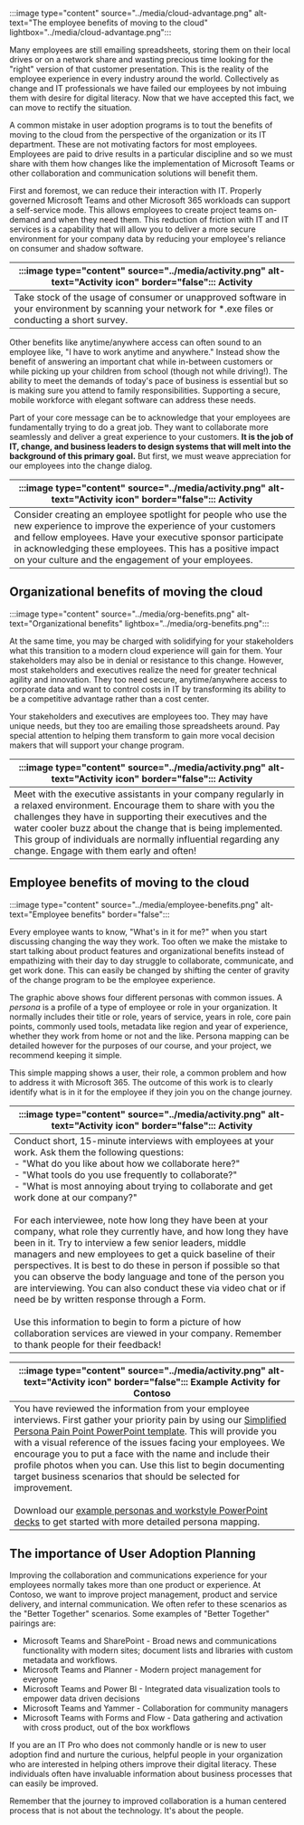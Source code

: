 :::image type="content" source="../media/cloud-advantage.png" alt-text="The employee benefits of moving to the cloud" lightbox="../media/cloud-advantage.png":::

Many employees are still emailing spreadsheets, storing them on their local drives or on a network share and wasting precious time looking for the "right" version of that customer presentation. This is the reality of the employee experience in every industry around the world. Collectively as change and IT professionals we have failed our employees by not imbuing them with desire for digital literacy. Now that we have accepted this fact, we can move to rectify the situation.

A common mistake in user adoption programs is to tout the benefits of moving to the cloud from the perspective of the organization or its IT department. These are not motivating factors for most employees. Employees are paid to drive results in a particular discipline and so we must share with them how changes like the implementation of Microsoft Teams or other collaboration and communication solutions will benefit them.

First and foremost, we can reduce their interaction with IT. Properly governed Microsoft Teams and other Microsoft 365 workloads can support a self-service mode. This allows employees to create project teams on-demand and when they need them. This reduction of friction with IT and IT services is a capability that will allow you to deliver a more secure environment for your company data by reducing your employee's reliance on consumer and shadow software.

|:::image type="content" source="../media/activity.png" alt-text="Activity icon" border="false"::: Activity|
|-|
| Take stock of the usage of consumer or unapproved software in your environment by scanning your network for *.exe files or conducting a short survey.|

Other benefits like anytime/anywhere access can often sound to an employee like, "I have to work anytime and anywhere." Instead show the benefit of answering an important chat while in-between customers or while picking up your children from school (though not while driving!). The ability to meet the demands of today's pace of business is essential but so is making sure you attend to family responsibilities. Supporting a secure, mobile workforce with elegant software can address these needs.

Part of your core message can be to acknowledge that your employees are fundamentally trying to do a great job. They want to collaborate more seamlessly and deliver a great experience to your customers. **It is the job of IT, change, and business leaders to design systems that will melt into the background of this primary goal.** But first, we must weave appreciation for our employees into the change dialog.

|:::image type="content" source="../media/activity.png" alt-text="Activity icon" border="false"::: Activity|
|-|
|Consider creating an employee spotlight for people who use the new experience to improve the experience of your customers and fellow employees. Have your executive sponsor participate in acknowledging these employees. This has a positive impact on your culture and the engagement of your employees.|

## Organizational benefits of moving the cloud

:::image type="content" source="../media/org-benefits.png" alt-text="Organizational benefits" lightbox="../media/org-benefits.png":::

At the same time, you may be charged with solidifying for your stakeholders what this transition to a modern cloud experience will gain for them. Your stakeholders may also be in denial or resistance to this change. However, most stakeholders and executives realize the need for greater technical agility and innovation. They too need secure, anytime/anywhere access to corporate data and want to control costs in IT by transforming its ability to be a competitive advantage rather than a cost center.

Your stakeholders and executives are employees too. They may have unique needs, but they too are emailing those spreadsheets around. Pay special attention to helping them transform to gain more vocal decision makers that will support your change program.

|:::image type="content" source="../media/activity.png" alt-text="Activity icon" border="false"::: Activity|
|-|
|Meet with the executive assistants in your company regularly in a relaxed environment. Encourage them to share with you the challenges they have in supporting their executives and the water cooler buzz about the change that is being implemented. This group of individuals are normally influential regarding any change. Engage with them early and often!|

## Employee benefits of moving to the cloud

:::image type="content" source="../media/employee-benefits.png" alt-text="Employee benefits" border="false":::

Every employee wants to know, "What's in it for me?" when you start discussing changing the way they work. Too often we make the mistake to start talking about product features and organizational benefits instead of empathizing with their day to day struggle to collaborate, communicate, and get work done. This can easily be changed by shifting the center of gravity of the change program to be the employee experience.

The graphic above shows four different personas with common issues. A *persona* is a profile of a type of employee or role in your organization. It normally includes their title or role, years of service, years in role, core pain points, commonly used tools, metadata like region and year of experience, whether they work from home or not and the like. Persona mapping can be detailed however for the purposes of our course, and your project, we recommend keeping it simple.

This simple mapping shows a user, their role, a common problem and how to address it with Microsoft 365. The outcome of this work is to clearly identify what is in it for the employee if they join you on the change journey.

|:::image type="content" source="../media/activity.png" alt-text="Activity icon" border="false"::: Activity|
|-|
|Conduct short, 15-minute interviews with employees at your work. Ask them the following questions:<br>- "What do you like about how we collaborate here?"<br>- "What tools do you use frequently to collaborate?"<br>- "What is most annoying about trying to collaborate and get work done at our company?"<br><br>For each interviewee, note how long they have been at your company, what role they currently have, and how long they have been in it. Try to interview a few senior leaders, middle managers and new employees to get a quick baseline of their perspectives. It is best to do these in person if possible so that you can observe the body language and tone of the person you are interviewing. You can also conduct these via video chat or if need be by written response through a Form. <br><br> Use this information to begin to form a picture of how collaboration services are viewed in your company. Remember to thank people for their feedback!|

|:::image type="content" source="../media/activity.png" alt-text="Activity icon" border="false"::: Example Activity for Contoso|
|-|
|You have reviewed the information from your employee interviews. First gather your priority pain by using our [Simplified Persona Pain Point PowerPoint template](https://teamworktools.azurewebsites.net/certassets/simplifiedpersonapainpoints.pptx). This will provide you with a visual reference of the issues facing your employees. We encourage you to put a face with the name and include their profile photos when you can. Use this list to begin documenting target business scenarios that should be selected for improvement. <br><br> Download our [example personas and workstyle PowerPoint decks](https://github.com/MicrosoftDocs/OfficeDocs-SkypeForBusiness/blob/live/Teams/downloads/teams-adopt-example-personas.zip) to get started with more detailed persona mapping.|

## The importance of User Adoption Planning

Improving the collaboration and communications experience for your employees normally takes more than one product or experience. At Contoso, we want to improve project management, product and service delivery, and internal communication. We often refer to these scenarios as the "Better Together" scenarios. Some examples of "Better Together" pairings are:

- Microsoft Teams and SharePoint - Broad news and communications functionality with modern sites; document lists and libraries with custom metadata and workflows.
- Microsoft Teams and Planner - Modern project management for everyone
- Microsoft Teams and Power BI - Integrated data visualization tools to empower data driven decisions
- Microsoft Teams and Yammer - Collaboration for community managers
- Microsoft Teams with Forms and Flow - Data gathering and activation with cross product, out of the box workflows

If you are an IT Pro who does not commonly handle or is new to user adoption find and nurture the curious, helpful people in your organization who are interested in helping others improve their digital literacy. These individuals often have invaluable information about business processes that can easily be improved.

Remember that the journey to improved collaboration is a human centered process that is not about the technology. It's about the people.
